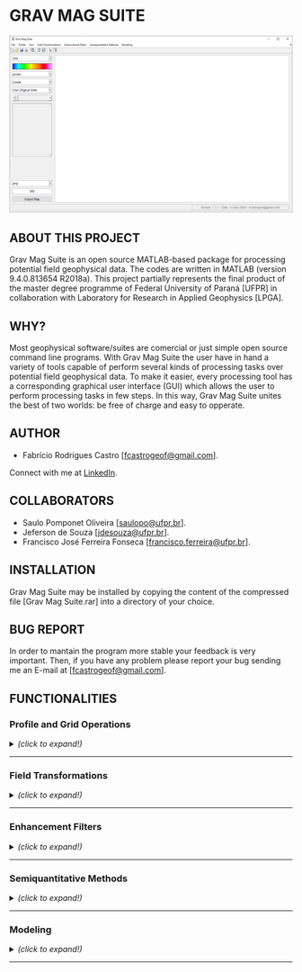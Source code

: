 # GRAV MAG SUITE

![Grav Mag Suite main GUI](https://github.com/fcastro25/GravMagSuite/blob/master/images/home.png)

## ABOUT THIS PROJECT

Grav Mag Suite is an open source MATLAB-based package for processing potential field geophysical data. The codes are written in MATLAB (version 9.4.0.813654 R2018a). This project partially represents the final product of the master degree programme of Federal University of Paraná [UFPR] in collaboration with Laboratory for Research in Applied Geophysics [LPGA]. 

## WHY?

Most geophysical software/suites are comercial or just simple open source command line programs. With Grav Mag Suite the user have in hand a variety of tools capable of perform several kinds of processing tasks over potential field geophysical data. To make it easier, every processing tool has a corresponding graphical user interface (GUI) which allows the user to perform processing tasks in few steps. In this way, Grav Mag Suite unites the best of two worlds: be free of charge and easy to opperate.

## AUTHOR

* Fabrício Rodrigues Castro [fcastrogeof@gmail.com].

Connect with me at [LinkedIn](https://www.linkedin.com/in/fabricio-castro-9a289792/).

## COLLABORATORS

* Saulo Pomponet Oliveira [saulopo@ufpr.br].
* Jeferson de Souza [jdesouza@ufpr.br].
* Francisco José Ferreira Fonseca [francisco.ferreira@ufpr.br].

## INSTALLATION

Grav Mag Suite may be installed by copying the content of the compressed file [Grav Mag Suite.rar] into a directory of your choice.

## BUG REPORT

In order to mantain the program more stable your feedback is very important. Then, if you have any problem please report your bug sending me an E-mail at [fcastrogeof@gmail.com].

## FUNCTIONALITIES

### Profile and Grid Operations
<details>
  <summary> <i>(click to expand!)</i> </summary>
  <br>
  
  <details>
  <summary> <b> Profile Analysis </b> <i>(click to expand!)</i> </summary>
  <br>
  
  ![Profile Analysis](https://github.com/fcastro25/GravMagSuite/blob/master/images/Profile%20Analysis.png)
  This tool allows to load a profile [2 columns ASCII file] and apply some enhacement filters (ASA, THDR, TDX, TDR, among other) as well as derivative filters (both vertical and same profile direction).
  
  ---
  </details>
  
  <details>
  <summary> <b> Extract Profile From a Grid </b> <i>(click to expand!)</i> </summary>
  <br>
  
  ![Extract Profile From a Grid](https://github.com/fcastro25/GravMagSuite/blob/master/images/Extract%20profile%20from%20a%20grid.png)
  ![Extracted Profile](https://github.com/fcastro25/GravMagSuite/blob/master/images/extracted%20profile.png)
  In this tool a regularly spaced xyz file (scattered data may not work) can be loaded and a 2D profile can be extracted.
  
  ---
  </details>
  
</details>

---

### Field Transformations
<details>
  <summary> <i>(click to expand!)</i> </summary>
  <br>

  <details>
  <summary> <b> Derivative Filters </b> <i>(click to expand!)</i> </summary>
  <br>
  
  ![Derivative Filter GUI](https://github.com/fcastro25/GravMagSuite/blob/master/images/Derivative%20filter%20GUI.png)
  ![Derivative Filter Products](https://github.com/fcastro25/GravMagSuite/blob/master/images/Derivative%20filter%20products.png)
  
  ---
  </details>
  
  <details>
  <summary> <b> Directional Derivative Filter </b> <i>(click to expand!)</i> </summary>
  <br>
  
  ![Directional Derivative Filter GUI](https://github.com/fcastro25/GravMagSuite/blob/master/images/Directional%20Derivative%20filter%20GUI.png)
  ![Directional Derivative Filter Products](https://github.com/fcastro25/GravMagSuite/blob/master/images/Directional%20Derivative%20filter%20products.png)
  
  ---
  </details>
  
  <details>
  <p> <summary> <b> Generalized Derivative Operator </b> <i>(click to expand!)</i> </summary> </p>
  <br>
  
  ![Generalized Derivative Operator GUI](https://github.com/fcastro25/GravMagSuite/blob/master/images/Generalized%20Derivative%20Operator%20GUI.png)
  ![Generalized Derivative Operator Products](https://github.com/fcastro25/GravMagSuite/blob/master/images/Generalized%20Derivative%20Operator%20products.png)
  
  ---
  </details>
  
  <details>
  <summary> <b> Vertical Derivative using Upward Continuation </b> <i>(click to expand!)</i> </summary>
  <br>
  
  ![Vertical Derivative using Upward Continuation GUI](https://github.com/fcastro25/GravMagSuite/blob/master/images/Vertical%20Derivative%20using%20Upward%20Continuation%20GUI.png)
  ![Vertical Derivative using Upward Continuation Products](https://github.com/fcastro25/GravMagSuite/blob/master/images/Vertical%20Derivative%20using%20Upward%20Continuation%20Products.png)
  
  ---
  </details>
  
  <details>
  <summary> <b> Field Continuation </b> <i>(click to expand!)</i> </summary>
  <br>
  
  ![Field Continuation GUI](https://github.com/fcastro25/GravMagSuite/blob/master/images/Field%20Continuation%20GUI.png)
  ![Field Continuation Products](https://github.com/fcastro25/GravMagSuite/blob/master/images/Field%20Continuation%20Products.png)
  
  ---
  </details>
  
  <details>
  <summary> <b> Directional Cosine </b> <i>(click to expand!)</i> </summary>
  <br>
  
  ![Directional Cosine Filter GUI](https://github.com/fcastro25/GravMagSuite/blob/master/images/Directional%20Cosine%20Filter%20GUI.png)
  ![Directional Cosine Filter Products](https://github.com/fcastro25/GravMagSuite/blob/master/images/Directional%20Cosine%20Filter%20Products.png)
  
  ---
  </details>
  
  <details>
  <summary> <b> Change Direction of Measurement </b> <i>(click to expand!)</i> </summary>
  <br>
  
  ![Change Direction of Measurement GUI](https://github.com/fcastro25/GravMagSuite/blob/master/images/Change%20Direction%20of%20Measurement%20GUI.png)
  ![Change Direction of Measurement Products](https://github.com/fcastro25/GravMagSuite/blob/master/images/Change%20Direction%20of%20Measurement%20Products.png)
  
  ---
  </details>
  
  <details>
  <summary> <b> Reduction to the Pole </b> <i>(click to expand!)</i> </summary>
  <br>
  
  - Classical Equation.
  
  ---
  
  - Pseudo Inclination Method.
  
  ---
  </details>
  
  <details>
  <summary> <b> Reduction to the Equator </b> <i>(click to expand!)</i> </summary>
  <br>
  
  
  
  ---
  </details>
  
  <details>
  <summary> <b> Vertical Integration </b> <i>(click to expand!)</i> </summary>
  <br>
  
  
  
  ---
  </details>
  
  <details>
  <summary> <b> Hilbert Transform </b> <i>(click to expand!)</i> </summary>
  <br>
  
  ![Hilbert Transform GUI](https://github.com/fcastro25/GravMagSuite/blob/master/images/Hibert%20Transform%20GUI.png)
  ![Hilbert Transform Products](https://github.com/fcastro25/GravMagSuite/blob/master/images/Hibert%20Transform%20Products.png)
  
  ---
  </details>
  
  <details>
  <summary> <b> Anisotropic Diffusion Filter </b> <i>(click to expand!)</i> </summary>
  <br>
  
  
  
  ---
  </details>
  
  <details>
  <summary> <b> Other Filters </b> <i>(click to expand!)</i> </summary>
  <br>
  
  - Convolutional Filters:
    
  ![Convolutional Filter GUI](https://github.com/fcastro25/GravMagSuite/blob/master/images/Convolutional%20Filters.png)
  ![Convolutional Products](https://github.com/fcastro25/GravMagSuite/blob/master/images/Convolutional%20Products.png)
  
  ---
  
  - Fourier Domain Filters:
    
  ![Butterworth Filter GUI](https://github.com/fcastro25/GravMagSuite/blob/master/images/Butterworth%20Filter%20GUI.png)
  ![Butterworth Products - BandPass](https://github.com/fcastro25/GravMagSuite/blob/master/images/Butterworth%20Filter%20product%20-%20band%20pass.png)
  
  ---
  </details>
  
</details>

---

### Enhancement Filters
<details>
  <summary> <i>(click to expand!)</i> </summary>
  <br>

  <details>
  <summary> <b> Classical Enhancement Filters </b> <i>(click to expand!)</i> </summary>
  <br>
	
  ![Classical Enhancement Filters GUI](https://github.com/fcastro25/GravMagSuite/blob/master/images/Classical%20Enhancement%20Filters%20GUI.png)
  ![Classical Enhancement Filter Products](https://github.com/fcastro25/GravMagSuite/blob/master/images/Classical%20Enhancement%20Filter%20Products.png)
  
  ---
  </details>
  
  <details>
  <summary> <b> Balanced Horizontal Derivative [Edge Detector] </b> <i>(click to expand!)</i> </summary>
  <br>
	
  ![Balanced Horizontal Derivative GUI](https://github.com/fcastro25/GravMagSuite/blob/master/images/Balanced%20Horizontal%20Derivative%20GUI.png)
  ![Balanced Horizontal Derivative Products](https://github.com/fcastro25/GravMagSuite/blob/master/images/Balanced%20Horizontal%20Derivative%20Product.png)
  
  For more information visit -> [Ma and Li, 2014](https://www.sciencedirect.com/science/article/pii/S0926985114001682).
  
  ---
  </details>
  
  <details>
  <summary> <b> Monogenic Signal </b> <i>(click to expand!)</i> </summary>
  <br>
	
  ![Monogenic Signal GUI](https://github.com/fcastro25/GravMagSuite/blob/master/images/Monogenic%20Signal%20GUI.png)
  ![Monogenic Signal Products](https://github.com/fcastro25/GravMagSuite/blob/master/images/Monogenic%20Signal%20Products.png)
  
  For more information visit -> [Hidalgo Gato and Barbosa, 2015](https://library.seg.org/doi/abs/10.1190/GEO2015-0025.1) and [Hidalgo Gato and Barbosa, 2017](https://library.seg.org/doi/abs/10.1190/geo2016-0099.1).
  
  ---
  </details>
  
  <details>
  <summary> <b> Normalized Standard Deviation </b> <i>(click to expand!)</i> </summary>
  <br>
	
  ![Normalized Standard Deviation GUI](https://github.com/fcastro25/GravMagSuite/blob/master/images/Normalized%20Standard%20Deviation%20GUI.png)
  ![Normalized Standard Deviation Products](https://github.com/fcastro25/GravMagSuite/blob/master/images/Normalized%20Standard%20Deviation%20Products.png)
  
  For more information visit -> [Cooper and Cowan, 2005](https://library.seg.org/doi/abs/10.1190/1.2837309).
  
  ---
  </details>
  
  <details>
  <summary> <b> TDR+-TDX </b> <i>(click to expand!)</i> </summary>
  <br>
  
  ![Combination of TDR and TDX GUI](https://github.com/fcastro25/GravMagSuite/blob/master/images/Combination%20of%20TDR%20and%20TDX%20GUI.png)
  ![Combination of TDR and TDX Products](https://github.com/fcastro25/GravMagSuite/blob/master/images/Combination%20of%20TDR%20and%20TDX%20Products.png)
  
  ---
  </details>
  
</details>

---

### Semiquantitative Methods
<details>
  <summary> <i>(click to expand!)</i> </summary>
  <br>
  
  <details>
  <summary> <b> Source Distance </b> <i>(click to expand!)</i> </summary>
  <br>
  
  
  
  ---
  </details>
  
  <details>
  <summary> <b> Tilt-Depth </b> <i>(click to expand!)</i> </summary>
  <br>
  
  
  
  ---
  </details>
  
  <details>
  <summary> <b> Signum Transform </b> <i>(click to expand!)</i> </summary>
  <br>
  
  
  
  ---
  </details>
  
  <details>
  <summary> <b> Euler Deconvolution </b> <i>(click to expand!)</i> </summary>
  <br>
  
  
  
  ---
  </details>
  
  ---
  
</details>

---

### Modeling
<details>
  <summary> <i>(click to expand!)</i> </summary>
  <br>
  
  <details>
  <summary> <b> 2D Modeling </b> <i>(click to expand!)</i> </summary>
  <br>
  
  <details>
  <summary> <b> Spherical Body </b> <i>(click to expand!)</i> </summary>
  <br>
  
  
  
  ---
  </details>
  
  <details>
  <summary> <b> Dyke-Like Body </b> <i>(click to expand!)</i> </summary>
  <br>
  
  
  
  ---
  </details>
  
  <details>
  <summary> <b> Fault Model </b> <i>(click to expand!)</i> </summary>
  <br>
  
  
  
  ---
  </details>
  
  <details>
  <summary> <b> Irregular Cross-Section Body </b> <i>(click to expand!)</i> </summary>
  <br>
  
  
  
  ---
  </details>
  
  ---
  </details>
  
  <details>
  <summary> <b> 3D Modeling </b> <i>(click to expand!)</i> </summary>
  <br>
  
  - Prismatic Body:
    
  ![Prismatic Body GUI](https://github.com/fcastro25/GravMagSuite/blob/master/images/Forward%20Modeling%20of%20Prismatic%20Bodies%20GUI_01.png)
  ![Prismatic Body Model](https://github.com/fcastro25/GravMagSuite/blob/master/images/Forward%20Modeling%20of%20Prismatic%20Bodies%20GUI_02.png)
  
  ---
  
  - Spherical Body:
    
  ![Spherical Body GUI](https://github.com/fcastro25/GravMagSuite/blob/master/images/3D%20Forward%20Modeling%20of%20Spherical%20Body%20GUI_01.png)
  ![Spherical Body Model](https://github.com/fcastro25/GravMagSuite/blob/master/images/3D%20Forward%20Modeling%20of%20Spherical%20Body%20GUI_02.png)
  
  ---
  </details>
  
  ---
  
</details>

---
